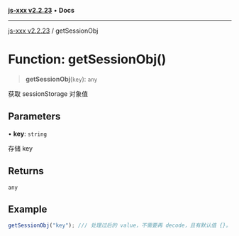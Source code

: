 [**js-xxx v2.2.23**](../README.md) • **Docs**

***

[js-xxx v2.2.23](../README.md) / getSessionObj

# Function: getSessionObj()

> **getSessionObj**(`key`): `any`

获取 sessionStorage 对象值

## Parameters

• **key**: `string`

存储 key

## Returns

`any`

## Example

```ts
getSessionObj("key"); /// 处理过后的 value，不需要再 decode，且有默认值 {}。
```
